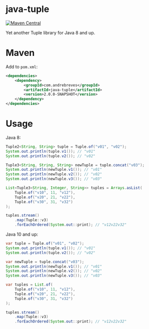 # java-tuple

[![Maven Central](https://maven-badges.herokuapp.com/maven-central/com.andrebreves/java-tuple/badge.svg)](https://maven-badges.herokuapp.com/maven-central/com.andrebreves/java-tuple)

Yet another Tuple library for Java 8 and up.

# Maven

Add to ```pom.xml```:

```xml
<dependencies>
    <dependency>
        <groupId>com.andrebreves</groupId>
        <artifactId>java-tuple</artifactId>
        <version>2.0.0-SNAPSHOT</version>
    </dependency>
</dependencies>
```

# Usage

Java 8:

```java
Tuple2<String, String> tuple = Tuple.of("v01", "v02");
System.out.println(tuple.v1()); // "v01"
System.out.println(tuple.v2()); // "v02"

Tuple3<String, String, String> newTuple = tuple.concat("v03");
System.out.println(newTuple.v1()); // "v01"
System.out.println(newTuple.v2()); // "v02"
System.out.println(newTuple.v3()); // "v03"

List<Tuple3<String, Integer, String>> tuples = Arrays.asList(
    Tuple.of("v10", 11, "v12"),
    Tuple.of("v20", 21, "v22"),
    Tuple.of("v30", 31, "v32")
);

tuples.stream()
    .map(Tuple::v3)
    .forEachOrdered(System.out::print); // "v12v22v32"
```

Java 10 and up:

```java
var tuple = Tuple.of("v01", "v02");
System.out.println(tuple.v1()); // "v01"
System.out.println(tuple.v2()); // "v02"

var newTuple = tuple.concat("v03");
System.out.println(newTuple.v1()); // "v01"
System.out.println(newTuple.v2()); // "v02"
System.out.println(newTuple.v3()); // "v03"

var tuples = List.of(
    Tuple.of("v10", 11, "v12"),
    Tuple.of("v20", 21, "v22"),
    Tuple.of("v30", 31, "v32")
);

tuples.stream()
    .map(Tuple::v3)
    .forEachOrdered(System.out::print); // "v12v22v32"
```
